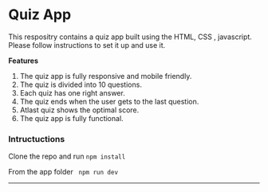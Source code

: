 # Quiz App

This respositry contains a quiz app built using the HTML, CSS , javascript. Please follow instructions to set it up and use it.

**Features**


1.  The quiz app is fully responsive and mobile friendly.
2.  The quiz is divided into 10 questions.
3.  Each quiz has one right answer.
4.  The quiz ends when the user gets to the last question.
5.  Atlast quiz shows the optimal score.
6.  The quiz app is fully functional.


### Intructuctions

Clone the repo and run ``npm install``

From the app folder `` npm run dev``

-------

